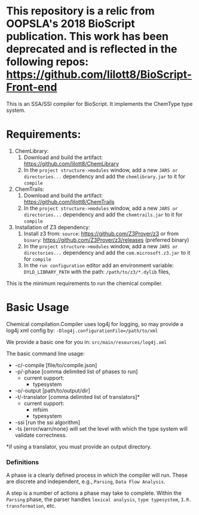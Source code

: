 # This repository is a relic from OOPSLA's 2018 BioScript publication.  This work has been deprecated and is reflected in the following repos: https://github.com/lilott8/BioScript-Front-end

This is an SSA/SSI compiler for BioScript.  It implements the ChemType type system.

# Requirements:
 
 1. ChemLibrary: 
    1. Download and build the artifact: https://github.com/lilott8/ChemLibrary
    2. In the `project structure->modules` window, add a new `JARS or directories...` dependency and add the `chemlibrary.jar` to it for `compile`
 2. ChemTrails:
    1. Download and build the artifact: https://github.com/lilott8/ChemTrails
    2. In the `project structure->modules` window, add a new `JARS or directories...` dependency and add the `chemtrails.jar` to it for `compile`
 3. Installation of Z3 dependency:
    1. Install z3 from: `source`: https://github.com/Z3Prover/z3 or from `binary`: https://github.com/Z3Prover/z3/releases (preferred binary)
    2. In the `project structure->modules` window, add a new `JARS or directories...` dependency and add the `com.microsoft.z3.jar` to it for `compile`
    3. In the `run configuration` editor add an environment variable: `DYLD_LIBRARY_PATH` with the path: `/path/to/z3/*.dylib` files,
 
This is the minimum requirements to run the chemical compiler.
 
# Basic Usage

Chemical compilation.Compiler uses log4j for logging, so may provide a log4j xml config by: `-Dlog4j.configurationFile=/path/to/xml` 

We provide a basic one for you in: `src/main/resources/log4j.xml`

The basic command line usage:

 - -c/-compile [file/to/compile.json]
 - -p/-phase [comma delimited list of phases to run]
   - current support:
     - typesystem
 - -o/-output [path/to/output/dir]
 - -t/-translator [comma delimited list of translators]*
    - current support:
      - mfsim
      - typesystem
 - -ssi [run the ssi algorithm]
 - -ts {error/warn/none} will set the level with which the type system will validate correctness.
 
*if using a translator, you must provide an output directory.


### Definitions

A phase is a clearly defined process in which the compiler will run.  These are discrete and independent, e.g., `Parsing`, `Data Flow Analysis`.

A step is a number of actions a phase may take to complete.  Within the `Parsing` phase, the parser handles `lexical analysis`, `type typesystem`, `I.R. transformation`, etc.
 
